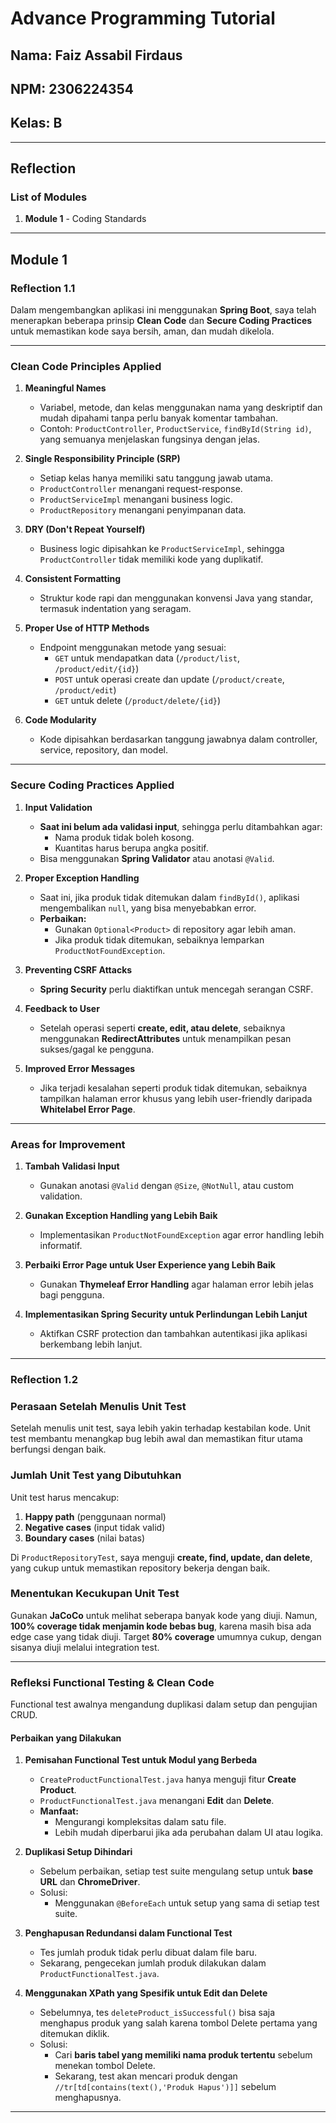 
# **Advance Programming Tutorial**

## **Nama**: Faiz Assabil Firdaus
## **NPM**: 2306224354
## **Kelas**: B

---

## **Reflection**
### **List of Modules**
1. **Module 1** - Coding Standards

---

## **Module 1**
### **Reflection 1.1**

Dalam mengembangkan aplikasi ini menggunakan **Spring Boot**, saya telah menerapkan beberapa prinsip **Clean Code** dan **Secure Coding Practices** untuk memastikan kode saya bersih, aman, dan mudah dikelola.

---

### **Clean Code Principles Applied**

1. **Meaningful Names**
   - Variabel, metode, dan kelas menggunakan nama yang deskriptif dan mudah dipahami tanpa perlu banyak komentar tambahan.
   - Contoh: `ProductController`, `ProductService`, `findById(String id)`, yang semuanya menjelaskan fungsinya dengan jelas.

2. **Single Responsibility Principle (SRP)**
   - Setiap kelas hanya memiliki satu tanggung jawab utama.
   - `ProductController` menangani request-response.
   - `ProductServiceImpl` menangani business logic.
   - `ProductRepository` menangani penyimpanan data.

3. **DRY (Don't Repeat Yourself)**
   - Business logic dipisahkan ke `ProductServiceImpl`, sehingga `ProductController` tidak memiliki kode yang duplikatif.

4. **Consistent Formatting**
   - Struktur kode rapi dan menggunakan konvensi Java yang standar, termasuk indentation yang seragam.

5. **Proper Use of HTTP Methods**
   - Endpoint menggunakan metode yang sesuai:
      - `GET` untuk mendapatkan data (`/product/list`, `/product/edit/{id}`)
      - `POST` untuk operasi create dan update (`/product/create`, `/product/edit`)
      - `GET` untuk delete (`/product/delete/{id}`)

6. **Code Modularity**
   - Kode dipisahkan berdasarkan tanggung jawabnya dalam controller, service, repository, dan model.

---

### **Secure Coding Practices Applied**

1. **Input Validation**
   - **Saat ini belum ada validasi input**, sehingga perlu ditambahkan agar:
      - Nama produk tidak boleh kosong.
      - Kuantitas harus berupa angka positif.
   - Bisa menggunakan **Spring Validator** atau anotasi `@Valid`.

2. **Proper Exception Handling**
   - Saat ini, jika produk tidak ditemukan dalam `findById()`, aplikasi mengembalikan `null`, yang bisa menyebabkan error.
   - **Perbaikan:**
      - Gunakan `Optional<Product>` di repository agar lebih aman.
      - Jika produk tidak ditemukan, sebaiknya lemparkan `ProductNotFoundException`.

3. **Preventing CSRF Attacks**
   - **Spring Security** perlu diaktifkan untuk mencegah serangan CSRF.

4. **Feedback to User**
   - Setelah operasi seperti **create, edit, atau delete**, sebaiknya menggunakan **RedirectAttributes** untuk menampilkan pesan sukses/gagal ke pengguna.

5. **Improved Error Messages**
   - Jika terjadi kesalahan seperti produk tidak ditemukan, sebaiknya tampilkan halaman error khusus yang lebih user-friendly daripada **Whitelabel Error Page**.

---

### **Areas for Improvement**

1. **Tambah Validasi Input**
   - Gunakan anotasi `@Valid` dengan `@Size`, `@NotNull`, atau custom validation.

2. **Gunakan Exception Handling yang Lebih Baik**
   - Implementasikan `ProductNotFoundException` agar error handling lebih informatif.

3. **Perbaiki Error Page untuk User Experience yang Lebih Baik**
   - Gunakan **Thymeleaf Error Handling** agar halaman error lebih jelas bagi pengguna.

4. **Implementasikan Spring Security untuk Perlindungan Lebih Lanjut**
   - Aktifkan CSRF protection dan tambahkan autentikasi jika aplikasi berkembang lebih lanjut.

---

### **Reflection 1.2**

### **Perasaan Setelah Menulis Unit Test**
Setelah menulis unit test, saya lebih yakin terhadap kestabilan kode. Unit test membantu menangkap bug lebih awal dan memastikan fitur utama berfungsi dengan baik.

### **Jumlah Unit Test yang Dibutuhkan**
Unit test harus mencakup:
1. **Happy path** (penggunaan normal)
2. **Negative cases** (input tidak valid)
3. **Boundary cases** (nilai batas)

Di `ProductRepositoryTest`, saya menguji **create, find, update, dan delete**, yang cukup untuk memastikan repository bekerja dengan baik.

### **Menentukan Kecukupan Unit Test**
Gunakan **JaCoCo** untuk melihat seberapa banyak kode yang diuji. Namun, **100% coverage tidak menjamin kode bebas bug**, karena masih bisa ada edge case yang tidak diuji. Target **80% coverage** umumnya cukup, dengan sisanya diuji melalui integration test.

---

### **Refleksi Functional Testing & Clean Code**
Functional test awalnya mengandung duplikasi dalam setup dan pengujian CRUD.

#### **Perbaikan yang Dilakukan**
1. **Pemisahan Functional Test untuk Modul yang Berbeda**
   - `CreateProductFunctionalTest.java` hanya menguji fitur **Create Product**.
   - `ProductFunctionalTest.java` menangani **Edit** dan **Delete**.
   - **Manfaat:**
      - Mengurangi kompleksitas dalam satu file.
      - Lebih mudah diperbarui jika ada perubahan dalam UI atau logika.

2. **Duplikasi Setup Dihindari**
   - Sebelum perbaikan, setiap test suite mengulang setup untuk **base URL** dan **ChromeDriver**.
   - Solusi:
      - Menggunakan `@BeforeEach` untuk setup yang sama di setiap test suite.

3. **Penghapusan Redundansi dalam Functional Test**
   - Tes jumlah produk tidak perlu dibuat dalam file baru.
   - Sekarang, pengecekan jumlah produk dilakukan dalam `ProductFunctionalTest.java`.

4. **Menggunakan XPath yang Spesifik untuk Edit dan Delete**
   - Sebelumnya, tes `deleteProduct_isSuccessful()` bisa saja menghapus produk yang salah karena tombol Delete pertama yang ditemukan diklik.
   - Solusi:
      - Cari **baris tabel yang memiliki nama produk tertentu** sebelum menekan tombol Delete.
      - Sekarang, test akan mencari produk dengan `//tr[td[contains(text(),'Produk Hapus')]]` sebelum menghapusnya.

---
